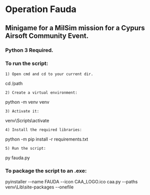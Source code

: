 # Operation Fauda
## Minigame for a MilSim mission for a Cypurs Airsoft Community Event.


### Python 3 Required.
### To run the script:

    1) Open cmd and cd to your current dir.
cd /path

    2) Create a virtual environment:
python -m venv venv
    
    3) Activate it:
venv\Scripts\activate
    
    4) Install the required libraries:
python -m pip install -r requirements.txt
    
    5) Run the script:
py fauda.py
    
### To package the script to an .exe:
pyinstaller --name FAUDA --icon CAA_LOGO.ico caa.py --paths venv\Lib\site-packages --onefile
